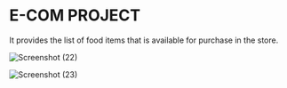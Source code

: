 # E-COM PROJECT
It provides the list of food items that is available for purchase in the store.



![Screenshot (22)](https://user-images.githubusercontent.com/122553651/214502782-f4d64d4a-774a-460e-a47e-21a5028223e4.png)




![Screenshot (23)](https://user-images.githubusercontent.com/122553651/214502885-bf0a7c24-795c-402a-a0eb-076abb2b3b54.png)
